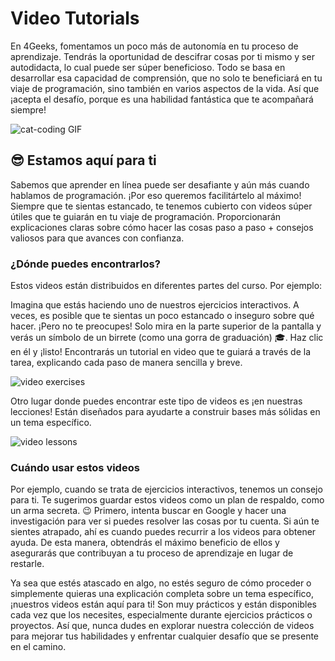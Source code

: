 # Video Tutorials

En 4Geeks, fomentamos un poco más de autonomía en tu proceso de aprendizaje. Tendrás la oportunidad de descifrar cosas por ti mismo y ser autodidacta, lo cual puede ser súper beneficioso. Todo se basa en desarrollar esa capacidad de comprensión, que no solo te beneficiará en tu viaje de programación, sino también en varios aspectos de la vida. Así que ¡acepta el desafío, porque es una habilidad fantástica que te acompañará siempre!

![cat-coding GIF](https://breathecode.herokuapp.com/v1/media/file/cat-coding-gif?raw=true)

## 😎 Estamos aquí para ti

Sabemos que aprender en línea puede ser desafiante y aún más cuando hablamos de programación. ¡Por eso queremos facilitártelo al máximo! Siempre que te sientas estancado, te tenemos cubierto con videos súper útiles que te guiarán en tu viaje de programación. Proporcionarán explicaciones claras sobre cómo hacer las cosas paso a paso + consejos valiosos para que avances con confianza.

### ¿Dónde puedes encontrarlos?

Estos videos están distribuidos en diferentes partes del curso. Por ejemplo:

Imagina que estás haciendo uno de nuestros ejercicios interactivos. A veces, es posible que te sientas un poco estancado o inseguro sobre qué hacer. ¡Pero no te preocupes! Solo mira en la parte superior de la pantalla y verás un símbolo de un birrete (como una gorra de graduación) 🎓. Haz clic en él y ¡listo! Encontrarás un tutorial en video que te guiará a través de la tarea, explicando cada paso de manera sencilla y breve.

![video exercises](https://breathecode.herokuapp.com/v1/media/file/video-exercises-png?raw=true)

Otro lugar donde puedes encontrar este tipo de videos es ¡en nuestras lecciones! Están diseñados para ayudarte a construir bases más sólidas en un tema específico.

![video lessons](https://breathecode.herokuapp.com/v1/media/file/video-lessons-png?raw=true)

### Cuándo usar estos videos

Por ejemplo, cuando se trata de ejercicios interactivos, tenemos un consejo para ti. Te sugerimos guardar estos videos como un plan de respaldo, como un arma secreta. 😉 Primero, intenta buscar en Google y hacer una investigación para ver si puedes resolver las cosas por tu cuenta. Si aún te sientes atrapado, ahí es cuando puedes recurrir a los videos para obtener ayuda. De esta manera, obtendrás el máximo beneficio de ellos y asegurarás que contribuyan a tu proceso de aprendizaje en lugar de restarle.

Ya sea que estés atascado en algo, no estés seguro de cómo proceder o simplemente quieras una explicación completa sobre un tema específico, ¡nuestros videos están aquí para ti! Son muy prácticos y están disponibles cada vez que los necesites, especialmente durante ejercicios prácticos o proyectos. Así que, nunca dudes en explorar nuestra colección de videos para mejorar tus habilidades y enfrentar cualquier desafío que se presente en el camino. 

